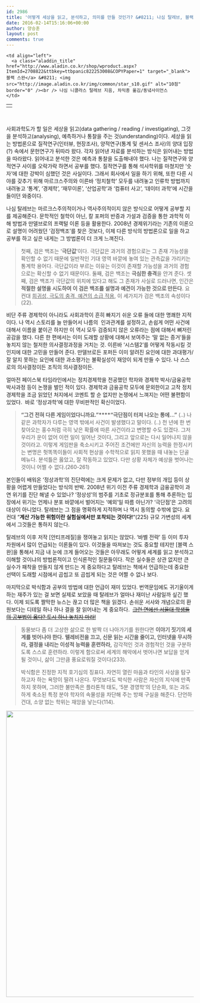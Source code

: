 ```yaml
---
id: 2986
title: '어떻게 세상을 읽고, 분석하고, 의미를 만들 것인가? &#8211; 나심 탈레브, 블랙스완'
date: 2016-02-14T15:16:06+00:00
author: 양승훈
layout: post
comments: true
---
```

<table>
  <tr>
    <td>
      <a href="http://www.aladin.co.kr/shop/wproduct.aspx?ItemId=2708822&ttbkey=ttbpanic822253008&COPYPaper=1" target="_blank"><img src="http://image.aladin.co.kr/product/270/88/cover/8990247411_2.jpg" alt="" border="0" /></a>
    </td>

    <td align="left">
      <a class="aladdin_title" href="http://www.aladin.co.kr/shop/wproduct.aspx?ItemId=2708822&ttbkey=ttbpanic822253008&COPYPaper=1" target="_blank">블랙 스완</a> &#8211; <img src="http://image.aladin.co.kr/img/common/star_s10.gif" alt="10점" border="0" /><br /> 나심 니콜라스 탈레브 지음, 차익종 옮김/동녘사이언스
    </td>
  </tr>
</table>

&nbsp;

사회과학도가 할 일은 세상을 읽고(data gathering / reading / investigating), 그것을 분석하고(analysing), 예측하거나 통찰을 주는 것(understanding)이다. 세상을 읽는 방법론으로 질적연구(인터뷰, 현장조사), 양적연구(통계 및 센서스 조사)의 양대 입장(?) 속에서 문헌연구가 뒤따라 왔다. 각자 읽어낸 자료를 분석하는 방식은 읽어내는 방법을 따라왔다. 읽어내고 분석한 것은 예측과 통찰을 도출해내야 했다. 나는 질적연구와 양적연구 사이를 오락가락 하면서 공부를 했다. 질적연구를 통해 석사학위를 마쳤지만 &#8216;숫자&#8217;에 대한 강박이 심했던 것은 사실이다. 그래서&nbsp;회사에서 일을 하기 위해, 또한 다른 시야를 갖추기 위해 마르크스주의와 이른바 &#8216;정치철학&#8217; 모두를 내려놓고 인류학 방법까지 내려놓고 &#8216;통계&#8217;, &#8216;경제학&#8217;, &#8216;재무이론&#8217;, &#8216;산업공학&#8217;과 &#8216;컴퓨터 사고&#8217;, &#8216;데이터 과학&#8217;에 시간을 들이던 와중이다.

나심 탈레브는&nbsp;마르크스주의적이거나 역사주의적이지 않은 방식으로 어떻게 공부할 지를 제공해준다. 문학적인 철학이 아닌, 칼 포퍼의 반증과 가설과 검증을 통한 과학적 이해 방법과 만델브로의 프랙털 이론 등을 활용한다. 2008년 경제위기라는 기존의 이론으로 설명이 어려웠던 &#8216;검정백조&#8217;를 찾은 것보다, 이제 다른 방식의 방법론으로 일을 하고 공부를 하고 싶은 내게는 그 방법론이 더 크게 느껴진다.

> 첫째, 검은 백조는 &#8216;**극단값**&#8216;이다. 극단값은 과거의 경험으로는 그 존재 가능성을 확인할 수 없기 때문에 일반적인 기대 영역 바깥에 놓여 있는 관측값을 가리키는 통계학 용어다. 극단값이라 부르는 이유는 이것이 존재할 가능성을 과거의 경험으로는 확신할 수 없기 때문이다. 둘째, 검은 백조는 **극심한 충격**을 안겨 준다. 셋째, 검은 백조가 극단값의 위치에 있다고 해도 그 존재가 사실로 드러나면, 인간은 **적절한 설명을 시도하여 이 검은 백조를 설명과 예견이 가능한 것으로 만든다**. 요컨대 <span style="text-decoration: underline;">희귀성, 극도의 충격, 예견의 소급 적용</span>, 이 세가지가 검은 백조의 속성이다(22).

비단 주류 경제학이 아니라도 사회과학이 흔히 빠지기 쉬운 오류 들에 대한 명쾌한 지적이다. 나 역시 스토리를 늘 만들어서 나름의 &nbsp;인과관계를 설정하고, 손쉽게 어떤 사건에 대해서 이름을 붙이곤 하지만 이 역시 모두 검증되지 않은 오류라는 점에 대해서 뼈저린 공감을 했다. 다른 한 편에서는 이미 도래할 상황에 대해서 보여주는 &#8216;말 없는 증거&#8217;들을 놓치지 않는 철저한 의사결정과정을 거치는 것. 이른바 &#8216;시스템2&#8217;를 어떻게 작동시킬 것인지에 대한 고민을 만들어 준다. 만델브로든 포퍼든 이미 알려진 요인에 대한 과대평가/잘 알지 못하는 요인에 대한 과소평가는 불확실성이 재앙이 되게 만들 수 있다. 나 스스로의 의사결정이든 조직의 의사결정이든.

얼마전 페이스북 타임라인에서는 정치경제학을 전공했던 학자와 경제학 박사/금융공학 박사과정 등이 논쟁을 벌인 적이 있다. 경제학과 금융공학 모두에 문외한이고 고작 정치경제학을 조금 읽었던 처지에서 코멘트 할 순 없지만 논쟁에서 느껴지는 어떤 불편함이 있었다. &nbsp;바로 &#8216;정상과학&#8217;에 대한 무비판적인 확신이었다.

> **&#8220;그건 전혀 다른 게임이었다니까요.&#8221;****&#8220;극단점이 터져 나오는 통에…&#8221;** (..) 나 같은 과학자가 다루는 영역 밖에서 사건이 발생했다고 말이다. (..) 천 년에 한 번 찾아오는 홍수처럼 극히 낮은 확률에 따른 사건이라고 변명할 수도 있겠다. 그저 우리가 운이 없어 이런 일이 일어난 것이다, 그리고 앞으로는 다시 일어나지 않을 것이라고. 이렇게 게임판을 축소시키고 주어진 조건에만 자신의 능력을 한정시키는 변명은 헛똑똑이들이 사회적 현상을 수학적으로 읽지 못했을 때 내놓는 단골메뉴다. 분석틀은 옳았고, 잘 작동하고 있었다. 다만 상황 자체가 예상을 벗어나는 것이니 어쩔 수 없다.(260-261)

본인들이 배워온 &#8216;정상과학&#8217;의 진단력에는 크게 문제가 없고, 다만 정부의 개입 등이 상황을 어렵게 만들었다는 방식의 반박. 2008년 위기 이전 주류 경제학과 금융공학이 과연 위기를 진단 해낼 수 있었나? &#8216;정상성&#8217;의 범주를 기초로 정규분포를 통해 추론하는 입장에서 위기는 언제나 분포 바깥에서 벌어지는 &#8216;예외&#8217;일 따름 아닌가? &#8216;극단점&#8217;은 고려의 대상이 아니었다. 탈레브는 그 점을 명확하게 지적하며 나 역시 동의할 수밖에 없다. 요컨대 &#8220;**계산 가능한 위험이란 실험실에서만 포착되는 것이다!**&#8220;(225) 규모 가변성의 세계에서 그것들은 통하지 않는다.

탈레브의 이후 저작 [안티프레질]을 쟁여놓고 읽지는 않았다. &#8216;바벨 전략&#8217; 등 이미 투자 차원에서 많이 언급되는 이론들이 있다. 이것들을 따져보는 것도 중요할 테지만 [블랙 스완]을 통해서 지금 내 눈에 크게 들어오는 것들은 아무래도 어떻게 세계를 읽고 분석하고 이해할 것이냐의 방법론적이고 인식론적인 질문들이다. 작은 실수들은 상관 없지만 큰 실수가 패착을 만들지 않게 만드는 게 중요하다고 탈레브는 책에서 언급하는데 중요한 선택이 도래할 시점에서 곱씹고 또 곱씹게 되는 것은 어쩔 수 없나 보다.

마지막으로 박식함과 공부의 방법에 대한 언급이 재미 있었다. 번역문임에도 귀기울이게 하는 재주가 있는 걸 보면 실제로 보았을 때 탈레브가 얼마나 재미난 사람일까 싶긴 했다. 이제 되도록 짤막한 뉴스는 끊고 더 많은 책을 읽겠다. 손쉬운 서사와 개념으로의 환원보다는 디테일 하나 하나 결을 잘 읽어내는 게 중요하다. &nbsp;<del><a href="http://www.hani.co.kr/arti/culture/book/661189.html" target="_blank">그런 면에선 서울대 학생들의 공부법이 옳다? 토시 하나 놓치지 마라!</a></del>

> 동물보다 좀 더 고상한 삶으로 한 발짝 더 나아가기를 원한다면 **이야기 짓기의 세계를 벗어나야 한다.** **텔레비전을 끄고, 신문 읽는 시간을 줄이고, 인터넷을 무시하라, 결정을 내리는 이성적 능력을 훈련하라,** 감각적인 것과 경험적인 것을 구분하도록 스스로 훈련하라. 이렇게 함으로써 세계의 해악에서 벗어나면 보답을 얻게 될 것이니, 삶이 그만큼 풍요로워질 것이다(233).
> 
> 박식함은 진정한 지적 호기심의 징표다. 자연히 열린 마음과 타인의 사상을 탐구하고자 하는 욕망이 딸려 나온다. 무엇보다도 박식한 사람은 자신의 지식에 만족하지 못하며, 그러한 불만족은 플라톤적 태도, &#8216;5분 경영학&#8217;의 단순화, 또는 과도하게 축소된 특정 분야 학자의 속물성을 차단해 주는 방패 구실을 해준다. 단언하건대, 소양 없는 학위는 재앙을 낳는다(114).

<img class="alignnone" src="http://cdn3.benzinga.com/files/imagecache/1024x768xUP/images/story/2012/nassim-taleb580_101416a.jpg" alt="" width="1024" height="768" />